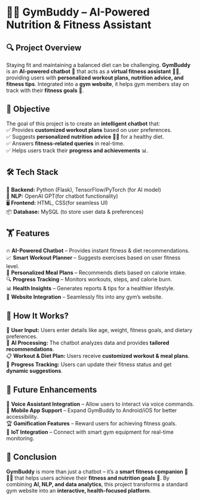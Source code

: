 
# 💪🤖 **GymBuddy – AI-Powered Nutrition & Fitness Assistant**  

## 🔍 **Project Overview**  
Staying fit and maintaining a balanced diet can be challenging. **GymBuddy** is an **AI-powered chatbot** 🤖 that acts as a **virtual fitness assistant** 🏋️‍♂️, providing users with **personalized workout plans, nutrition advice, and fitness tips**. Integrated into a **gym website**, it helps gym members stay on track with their **fitness goals** 🎯.  

## 🎯 **Objective**  
The goal of this project is to create an **intelligent chatbot** that:  
✅ Provides **customized workout plans** based on user preferences.  
✅ Suggests **personalized nutrition advice** 🍏🥗 for a healthy diet.  
✅ Answers **fitness-related queries** in real-time.  
✅ Helps users track their **progress and achievements** 📊.  

## 🛠️ **Tech Stack**  
🚀 **Backend:** Python (Flask), TensorFlow/PyTorch (for AI model)  
💬 **NLP:** OpenAI GPT(for chatbot functionality)  
🖥️ **Frontend:** HTML, CSS(for seamless UI)  
📦 **Database:** MySQL (to store user data & preferences)  
 

## 🏋️ **Features**  
🔥 **AI-Powered Chatbot** – Provides instant fitness & diet recommendations.  
📈 **Smart Workout Planner** – Suggests exercises based on user fitness level.  
🥗 **Personalized Meal Plans** – Recommends diets based on calorie intake.  
🔍 **Progress Tracking** – Monitors workouts, steps, and calorie burn.  
📊 **Health Insights** – Generates reports & tips for a healthier lifestyle.  
🔗 **Website Integration** – Seamlessly fits into any gym’s website.  

## 🔄 **How It Works?**  
📝 **User Input:** Users enter details like age, weight, fitness goals, and dietary preferences.  
🤖 **AI Processing:** The chatbot analyzes data and provides **tailored recommendations**.  
📋 **Workout & Diet Plan:** Users receive **customized workout & meal plans**.  
🔄 **Progress Tracking:** Users can update their fitness status and get **dynamic suggestions**.  

## 📌 **Future Enhancements**  
🚀 **Voice Assistant Integration** – Allow users to interact via voice commands.  
📱 **Mobile App Support** – Expand GymBuddy to Android/iOS for better accessibility.  
🏆 **Gamification Features** – Reward users for achieving fitness goals.  
🔗 **IoT Integration** – Connect with smart gym equipment for real-time monitoring.  

## 🏁 **Conclusion**  
**GymBuddy** is more than just a chatbot – it’s a **smart fitness companion** 🤖🏋️‍♂️ that helps users achieve their **fitness and nutrition goals** 💪. By combining **AI, NLP, and data analytics**, this project transforms a standard gym website into an **interactive, health-focused platform**.  



